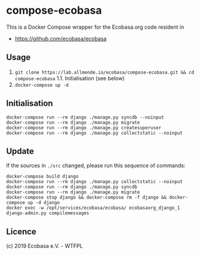 # compose-ecobasa

This is a Docker Compose wrapper for the Ecobasa.org code resident in

- https://github.com/ecobasa/ecobasa

## Usage

1. `git clone https://lab.allmende.io/ecobasa/compose-ecobasa.git && cd compose-ecobasa`
1.1. Initialisation (see below)
2. `docker-compose up -d`

## Initialisation

```
docker-compose run --rm django ./manage.py syncdb --noinput
docker-compose run --rm django ./manage.py migrate
docker-compose run --rm django ./manage.py createsuperuser
docker-compose run --rm django ./manage.py collectstatic --noinput
```

## Update

If the sources in `./src` changed, please run this sequence of commands:

```
docker-compose build django
docker-compose run --rm django ./manage.py collectstatic --noinput
docker-compose run --rm django ./manage.py syncdb
docker-compose run --rm django ./manage.py migrate
docker-compose stop django && docker-compose rm -f django && docker-compose up -d django
docker exec -w /opt/services/ecobasa/ecobasa/ ecobasaorg_django_1 django-admin.py compilemessages
```

## Licence

(c) 2019 Ecobasa e.V. - WTFPL
